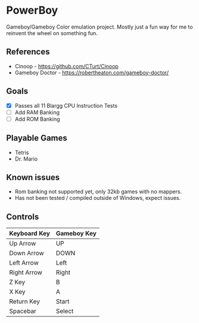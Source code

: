 # PowerBoy
Gameboy/Gameboy Color emulation project. Mostly just a fun way for me to reinvent the wheel on something fun.

## References
- Cinoop - https://github.com/CTurt/Cinoop
- Gameboy Doctor - https://robertheaton.com/gameboy-doctor/

## Goals
 - [x] Passes all 11 Blargg CPU Instruction Tests
 - [ ] Add RAM Banking
 - [ ] Add ROM Banking

## Playable Games
- Tetris
- Dr. Mario

## Known issues
- Rom banking not supported yet, only 32kb games with no mappers.
- Has not been tested / compiled outside of Windows, expect issues.

## Controls
| Keyboard Key  | Gameboy Key   |
| ------------- | ------------- |
| Up Arrow      | UP            |
| Down Arrow    | DOWN          |
| Left Arrow    | Left          |
| Right Arrow   | Right         |
| Z Key         | B             |
| X Key         | A             |
| Return Key    | Start         |
| Spacebar      | Select        |

